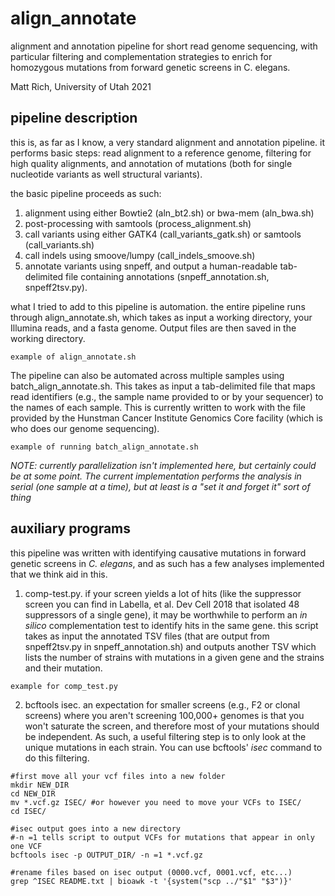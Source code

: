 # align_annotate
alignment and annotation pipeline for short read genome sequencing, with
particular filtering and complementation strategies to enrich for homozygous
mutations from forward genetic screens in C. elegans.

Matt Rich, University of Utah 2021

## pipeline description
this is, as far as I know, a very standard alignment and annotation pipeline. it
performs basic steps: read alignment to a reference genome, filtering for high
quality alignments, and annotation of mutations (both for single nucleotide
variants as well structural variants). 

the basic pipeline proceeds as such:
1. alignment using either Bowtie2 (aln_bt2.sh) or bwa-mem (aln_bwa.sh)
2. post-processing with samtools (process_alignment.sh)
3. call variants using either GATK4 (call_variants_gatk.sh) or samtools (call_variants.sh)
4. call indels using smoove/lumpy (call_indels_smoove.sh)
5. annotate variants using snpeff, and output a human-readable tab-delimited
file containing annotations (snpeff_annotation.sh, snpeff2tsv.py).

what I tried to add to this pipeline is automation. the entire pipeline runs
through align_annotate.sh, which takes as input a working directory, your
Illumina reads, and a fasta genome. Output files are then saved in the working
directory. 

```
example of align_annotate.sh
```

The pipeline can also be automated across multiple samples using
batch_align_annotate.sh. This takes as input a tab-delimited file that maps
read identifiers (e.g., the sample name provided to or by your sequencer) to the 
names of each sample. This is currently written to work with the file provided
by the Hunstman Cancer Institute Genomics Core facility (which is who does our
genome sequencing). 

```
example of running batch_align_annotate.sh
``` 

*NOTE: currently parallelization isn't implemented here,
but certainly could be at some point. The current implementation performs the
analysis in serial (one sample at a time), but at least is a "set it and forget
it" sort of thing*

## auxiliary programs
this pipeline was written with identifying causative mutations in forward
genetic screens in *C. elegans*, and as such has a few analyses implemented that
we think aid in this.

1. comp-test.py. if your screen yields a lot of hits (like the suppressor
   screen you can find in Labella, et al. Dev Cell 2018 that isolated 48
suppressors of a single gene), it may be worthwhile to perform an *in silico*
complementation test to identify hits in the same gene. this script takes as
input the annotated TSV files (that are output from snpeff2tsv.py in
snpeff_annotation.sh) and outputs another TSV which lists the number of strains
with mutations in a given gene and the strains and their mutation.

```
example for comp_test.py
```

2. bcftools isec. an expectation for smaller screens (e.g., F2 or clonal
   screens) where you aren't screening 100,000+ genomes is that you won't
saturate the screen, and therefore most of your mutations should be independent.
As such, a useful filtering step is to only look at the unique mutations in each
strain. You can use bcftools' *isec* command to do this filtering.

```
#first move all your vcf files into a new folder
mkdir NEW_DIR
cd NEW_DIR
mv *.vcf.gz ISEC/ #or however you need to move your VCFs to ISEC/
cd ISEC/

#isec output goes into a new directory
#-n =1 tells script to output VCFs for mutations that appear in only one VCF
bcftools isec -p OUTPUT_DIR/ -n =1 *.vcf.gz

#rename files based on isec output (0000.vcf, 0001.vcf, etc...)
grep ^ISEC README.txt | bioawk -t '{system("scp ../"$1" "$3")}'
```

